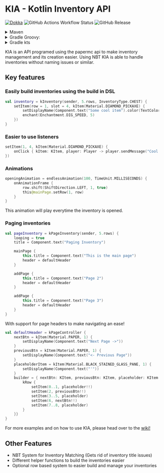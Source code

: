 # KIA - Kotlin Inventory API

[![Dokka](https://img.shields.io/badge/JavaDoc-Online-green)](https://staticfx.github.io/KIA/)
![GitHub Actions Workflow Status](https://img.shields.io/github/actions/workflow/status/staticfx/kia/workflow.yml)
![GitHub Release](https://img.shields.io/github/v/release/staticfx/kia)


<details>
<summary>Maven</summary>

- ```xml
  <dependency>
    <groupId>de.staticred.kia</groupId>
    <artifactId>kia</artifactId>
    <version>$VERSION</version>
  </dependency>
    ```
</details>

<details>
<summary>Gradle Groovy:</summary>

- ```groovy
  compileOnly "de.staticred.kia:kia:$VERSION"
    ```

</details>

<details>
<summary>Gradle kts</summary>

- ```kotlin
  api("de.staticred.kia:kia:$VERSION")
    ```
</details>


KIA is an API programed using the papermc api to make inventory management and its creation easier.
Using NBT KIA is able to handle inventories without naming issues or similar.

## Key features
### Easily build inventories using the build in DSL
```kotlin
val inventory = kInventory(sender, 5.rows, InventoryType.CHEST) {
    setItem(row = 1, slot = 4, kItem(Material.DIAMOND_PICKAXE) {
        setDisplayName(Component.text("Some cool item").color(TextColor.color(255, 0, 0)).decorate(TextDecoration.BOLD))
        enchant(Enchantment.DIG_SPEED, 5)
    })
}
```
### Easier to use listeners
```kotlin
setItem(1, 4, kItem(Material.DIAMOND_PICKAXE) {
    onClick { kItem: KItem, player: Player -> player.sendMessage("Cool you just clicked ${kItem.slot}") }
})
```
### Animations
```kotlin
openingAnimation = endlessAnimation(100, TimeUnit.MILLISECONDS) {
    onAnimationFrame {
        row.shift(ShiftDirection.LEFT, 1, true)
        this@mainPage.setRow(1, row)
    }
}
```
This animation will play everytime the inventory is opened.

### Paging inventories
```kotlin
val pageInventory = kPageInventory(sender, 5.rows) {
    looping = true
    title = Component.text("Paging Inventory")

    mainPage {
        this.title = Component.text("This is the main page")
        header = defaultHeader
    }

    addPage {
        this.title = Component.text("Page 2")
        header = defaultHeader
    }

    addPage {
        this.title = Component.text("Page 3")
        header = defaultHeader
    }
}
```
With support for page headers to make navigating an ease!
```kotlin
val defaultHeader = kPageController {
    nextBtn = kItem(Material.PAPER, 1) {
        setDisplayName(Component.text("Next Page ->"))
    }
    previousBtn = kItem(Material.PAPER, 1) {
        setDisplayName(Component.text("<- Previous Page"))
    }
    placeholderItem = kItem(Material.BLACK_STAINED_GLASS_PANE, 1) {
        setDisplayName(Component.text("'"))
    }
    builder = { nextBtn: KItem, previousBtn: KItem, placeholder: KItem -> run {
        kRow {
            setItem(0..1, placeholder!!)
            setItem(2, previousBtn!!)
            setItem(3..5, placeholder)
            setItem(6, nextBtn!!)
            setItem(7..8, placeholder)
        }
    }}
}
```

For more examples and on how to use KIA, please head over to the [wiki!](https://github.com/StaticFX/KIA/wiki)

## Other Features
- NBT System for Inventory Matching (Gets rid of inventory title issues)
- Different helper functions to build the inventories easier
- Optional row based system to easier build and manage your inventories
